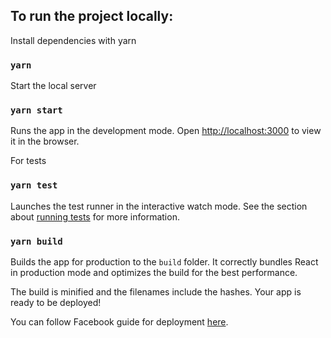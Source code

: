 ## To run the project locally:

Install dependencies with yarn

### `yarn`

Start the local server

### `yarn start`

Runs the app in the development mode.
Open [http://localhost:3000](http://localhost:3000) to view it in the browser.

For tests

### `yarn test`

Launches the test runner in the interactive watch mode.
See the section about [running tests](https://facebook.github.io/create-react-app/docs/running-tests) for more information.

### `yarn build`

Builds the app for production to the `build` folder.
It correctly bundles React in production mode and optimizes the build for the best performance.

The build is minified and the filenames include the hashes.
Your app is ready to be deployed!

You can follow Facebook guide for deployment [here](https://facebook.github.io/create-react-app/docs/deployment).
